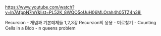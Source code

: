 <!-- ---
title: 재귀
date: 2020-03-19
tags:
  - algorithm
keywords:
  - 재귀
--- -->


https://www.youtube.com/watch?v=ln7AfppN7mY&list=PL52K_8WQO5oUuH06MLOrah4h05TZ4n38l

Recursion - 개념과 기본예제들 1,2,3강
Recursion의 응용
    - 미로찾기
    - Counting Cells in a Blob
    - n queens problem
        

